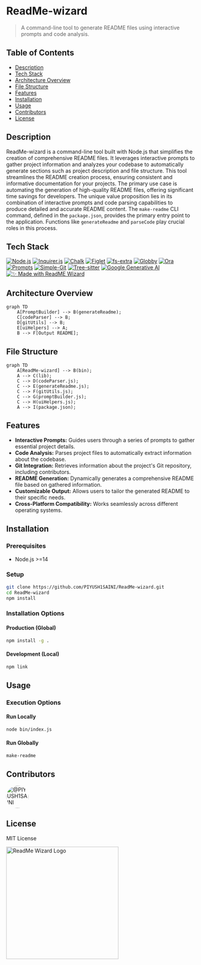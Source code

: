 # ReadMe-wizard

> A command-line tool to generate README files using interactive prompts and code analysis.

## Table of Contents

- [Description](#description)
- [Tech Stack](#tech-stack)
- [Architecture Overview](#architecture-overview)
- [File Structure](#file-structure)
- [Features](#features)
- [Installation](#installation)
- [Usage](#usage)
- [Contributors](#contributors)
- [License](#license)


## Description

ReadMe-wizard is a command-line tool built with Node.js that simplifies the creation of comprehensive README files.  It leverages interactive prompts to gather project information and analyzes your codebase to automatically generate sections such as project description and file structure. This tool streamlines the README creation process, ensuring consistent and informative documentation for your projects. The primary use case is automating the generation of high-quality README files, offering significant time savings for developers.  The unique value proposition lies in its combination of interactive prompts and code parsing capabilities to produce detailed and accurate README content.  The `make-readme` CLI command, defined in the `package.json`, provides the primary entry point to the application. Functions like `generateReadme` and `parseCode` play crucial roles in this process.

## Tech Stack

[![Node.js](https://img.shields.io/badge/Node.js-Green?style=for-the-badge&logo=node.js&logoColor=white)](https://nodejs.org/) [![Inquirer.js](https://img.shields.io/badge/Inquirer.js-Yellow?style=for-the-badge&logo=javascript&logoColor=white)](https://www.npmjs.com/package/inquirer) [![Chalk](https://img.shields.io/badge/Chalk-White?style=for-the-badge&logo=javascript&logoColor=black)](https://www.npmjs.com/package/chalk) [![Figlet](https://img.shields.io/badge/Figlet-Orange?style=for-the-badge&logo=javascript&logoColor=white)](https://www.npmjs.com/package/figlet) [![fs-extra](https://img.shields.io/badge/fs--extra-Purple?style=for-the-badge&logo=javascript&logoColor=white)](https://www.npmjs.com/package/fs-extra) [![Globby](https://img.shields.io/badge/Globby-Blue?style=for-the-badge&logo=javascript&logoColor=white)](https://www.npmjs.com/package/globby) [![Ora](https://img.shields.io/badge/Ora-Green?style=for-the-badge&logo=javascript&logoColor=white)](https://www.npmjs.com/package/ora) [![Prompts](https://img.shields.io/badge/Prompts-Blue?style=for-the-badge&logo=javascript&logoColor=white)](https://www.npmjs.com/package/prompts) [![Simple-Git](https://img.shields.io/badge/Simple--Git-Purple?style=for-the-badge&logo=javascript&logoColor=white)](https://www.npmjs.com/package/simple-git) [![Tree-sitter](https://img.shields.io/badge/Tree--sitter-Orange?style=for-the-badge&logo=javascript&logoColor=white)](https://www.npmjs.com/package/tree-sitter) [![Google Generative AI](https://img.shields.io/badge/Google%20Generative%20AI-Blue?style=for-the-badge&logo=google&logoColor=white)](https://developers.generativeai.google/) [![✨ Made with ReadME Wizard](https://img.shields.io/badge/✨%20Made%20with-ReadME%20Wizard-blueviolet?style=for-the-badge&logo=markdown&logoColor=white)](https://github.com/PIYUSH1SAINI/ReadMe-wizard.git)


## Architecture Overview

```mermaid
graph TD
    A[PromptBuilder] --> B(generateReadme);
    C[codeParser] --> B;
    D[gitUtils] --> B;
    E[uiHelpers] --> A;
    B --> F[Output README];
```

## File Structure

```mermaid
graph TD
    A[ReadMe-wizard] --> B(bin);
    A --> C(lib);
    C --> D(codeParser.js);
    C --> E(generateReadme.js);
    C --> F(gitUtils.js);
    C --> G(promptBuilder.js);
    C --> H(uiHelpers.js);
    A --> I(package.json);

```

## Features

*   **Interactive Prompts:** Guides users through a series of prompts to gather essential project details.
*   **Code Analysis:** Parses project files to automatically extract information about the codebase.
*   **Git Integration:** Retrieves information about the project's Git repository, including contributors.
*   **README Generation:** Dynamically generates a comprehensive README file based on gathered information.
*   **Customizable Output:** Allows users to tailor the generated README to their specific needs.
*   **Cross-Platform Compatibility:** Works seamlessly across different operating systems.


## Installation

### Prerequisites

*   Node.js >=14

### Setup

```bash
git clone https://github.com/PIYUSH1SAINI/ReadMe-wizard.git
cd ReadMe-wizard
npm install
```

### Installation Options

#### Production (Global)

```bash
npm install -g .
```

#### Development (Local)

```bash
npm link
```

## Usage

### Execution Options

#### Run Locally

```bash
node bin/index.js
```

#### Run Globally

```bash
make-readme
```


## Contributors

<a href="https://github.com/PIYUSH1SAINI" target="_blank"><img src="https://avatars.githubusercontent.com/PIYUSH1SAINI?s=60&v=4" width="60" height="60" alt="@PIYUSH1SAINI" title="@PIYUSH1SAINI" style="border-radius: 50%; margin-right: 10px;" onerror="this.src='https://github.com/identicons/PIYUSH1SAINI.png'" /></a>


## License

MIT License


<a href="https://github.com/PIYUSH1SAINI/ReadMe-wizard.git" target="_blank">
      <img src="https://res.cloudinary.com/dy1znaiby/image/upload/v1753459910/ReadMe-wizard-logo_ouhi2h.png" alt="ReadMe Wizard Logo" width="300"/>
    </a>
